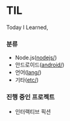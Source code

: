 # TIL

Today I Learned,

### 분류

* Node.js([nodejs/](https://github.com/reverince/TIL/tree/master/nodejs))
* 안드로이드([android/](https://github.com/reverince/TIL/tree/master/android))
* 언어([lang/](https://github.com/reverince/TIL/tree/master/lang))
* 기타([etc/](https://github.com/reverince/TIL/tree/master/etc))

### 진행 중인 프로젝트

* 인터랙티브 픽션
